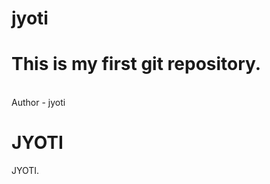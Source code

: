 # jyoti
<h1>This is my first git repository.</h1>
<br>
Author - jyoti
<!DOCTYPE html>
<html>
<body>

<h1>JYOTI</h1>

<p>JYOTI.</p>

</body>
</html>

